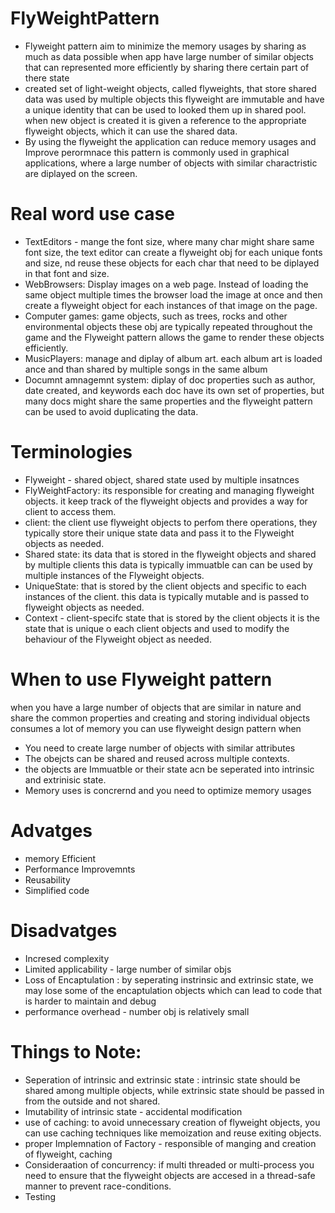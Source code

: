 # FlyWeightPattern

- Flyweight pattern aim to minimize the memory usages by sharing as much as data possible
  when app have large number of similar objects that can represented more efficiently by sharing
  there certain part of there state
- created set of light-weight objects, called flyweights, that store shared data was used by
  multiple objects this flyweight are immutable and have a unique identity that can be used to
  looked them up in shared pool. when new object is created it is given a reference to the
  appropriate flyweight objects, which it can use the shared data.
- By using the flyweight the application can reduce memory usages and Improve perormnace
  this pattern is commonly used in graphical applications, where a large number of objects
  with similar charactristic are diplayed on the screen.

# Real word use case
- TextEditors - mange the font size, where many char might share same font size, the text editor 
  can create a flyweight obj for each unique fonts and size, nd reuse these objects for each char
  that need to be diplayed in that font and size.
- WebBrowsers: Display images on a web page. Instead of loading the same object multiple times
  the browser load the image at once and then create a flyweight object for each instances of 
  that image on the page.
- Computer games: game objects, such as trees, rocks and other environmental objects these obj
  are typically repeated throughout the game and the Flyweight pattern allows the game to render
  these objects efficiently.
- MusicPlayers: manage and diplay of album art. each album art is loaded ance and than shared
  by multiple songs in the same album
- Documnt amnagemnt system: diplay of doc properties such as author, date created, and keywords
  each doc have its own set of properties, but many docs might share the same properties and the
  flyweight pattern can be used to avoid duplicating the data.

# Terminologies
- Flyweight - shared object, shared state used by multiple insatnces
- FlyWeightFactory: its responsible for creating and managing flyweight objects. it keep track of
  the flyweight objects and provides a way for client to access them.
- client: the client use flyweight objects to perfom there operations, they typically store
  their unique state data and pass it to the Flyweight objects as needed.
- Shared state: its data that is stored in the flyweight objects and shared by multiple clients
  this data is typically immuatble can can be used by multiple instances of the Flyweight objects.
- UniqueState: that is stored by the client objects and specific to each instances of the client.
  this data is typically mutable and is passed to flyweight objects as needed.
- Context - client-specifc state that is stored by the client objects it is the state
  that is unique o each client objects and used to modify the behaviour of the Flyweight
  object as needed.

# When to use Flyweight pattern
when you have a large number of objects that are similar in nature and share the common properties
and creating and storing individual objects consumes a lot of memory
you can use flyweight design pattern when
- You need to create large number of objects with similar attributes
- The obejcts can be shared and reused across multiple contexts.
- the objects are Immuatble or their state acn be seperated into intrinsic
  and extrinisic state.
- Memory uses is concrernd and you need to optimize memory usages

# Advatges
- memory Efficient
- Performance Improvemnts
- Reusability
- Simplified code

# Disadvatges
- Incresed complexity
- Limited applicability - large number of similar objs
- Loss of Encaptulation : by seperating instrinsic and extrinsic state, we may lose some
   of the encaptulation objects which can lead to code that is harder to maintain and debug
- performance overhead - number obj is relatively small

# Things to Note:
- Seperation of intrinsic and extrinsic state : intrinsic state should be shared among multiple
  objects, while extrinsic state should be passed in from the outside and not shared.
- Imutability of intrinsic state - accidental modification
- use of caching: to avoid unnecessary creation of flyweight objects, you can use caching techniques
  like memoization and reuse exiting objects.
- proper Implemnation of Factory - responsible of manging and creation of flyweight, caching
- Consideraation of concurrency: if multi threaded or multi-process you need to ensure that
  the flyweight objects are accesed in a thread-safe manner to prevent race-conditions.
- Testing



